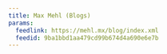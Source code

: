 ```yaml
---
title: Max Mehl (Blogs)
params:
  feedlink: https://mehl.mx/blog/index.xml
  feedid: 9ba1bbd1aa479cd99b674d4a690e6e7b
---
```

